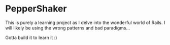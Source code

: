 PepperShaker
============

This is purely a learning project as I delve into the wonderful world of Rails. I will likely be using the wrong patterns and bad paradigms...

Gotta build it to learn it :)
